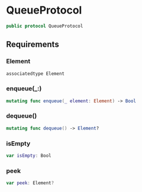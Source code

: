 # QueueProtocol

``` swift
public protocol QueueProtocol 
```

## Requirements

### Element

``` swift
associatedtype Element
```

### enqueue(\_:​)

``` swift
mutating func enqueue(_ element: Element) -> Bool
```

### dequeue()

``` swift
mutating func dequeue() -> Element?
```

### isEmpty

``` swift
var isEmpty: Bool 
```

### peek

``` swift
var peek: Element? 
```
